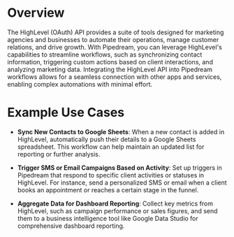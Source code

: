 # Overview

The HighLevel (OAuth) API provides a suite of tools designed for marketing agencies and businesses to automate their operations, manage customer relations, and drive growth. With Pipedream, you can leverage HighLevel's capabilities to streamline workflows, such as synchronizing contact information, triggering custom actions based on client interactions, and analyzing marketing data. Integrating the HighLevel API into Pipedream workflows allows for a seamless connection with other apps and services, enabling complex automations with minimal effort.

# Example Use Cases

- **Sync New Contacts to Google Sheets**: When a new contact is added in HighLevel, automatically push their details to a Google Sheets spreadsheet. This workflow can help maintain an updated list for reporting or further analysis.

- **Trigger SMS or Email Campaigns Based on Activity**: Set up triggers in Pipedream that respond to specific client activities or statuses in HighLevel. For instance, send a personalized SMS or email when a client books an appointment or reaches a certain stage in the funnel.

- **Aggregate Data for Dashboard Reporting**: Collect key metrics from HighLevel, such as campaign performance or sales figures, and send them to a business intelligence tool like Google Data Studio for comprehensive dashboard reporting.
